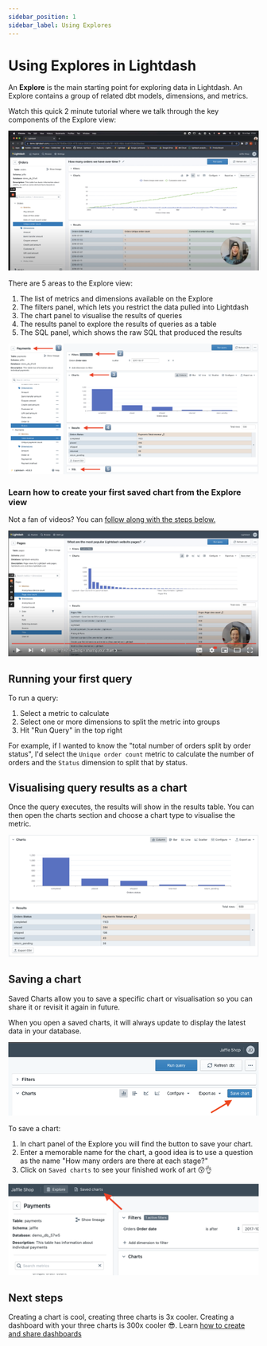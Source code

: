 ```yaml
---
sidebar_position: 1
sidebar_label: Using Explores
---
```


# Using Explores in Lightdash

An **Explore** is the main starting point for exploring data in Lightdash. An Explore contains a group of related
dbt models, dimensions, and metrics.

Watch this quick 2 minute tutorial where we talk through the key components of the Explore view:

[![tutorial exploring the explore view](./assets/tutorial_exploring_the_explore_view.png)](https://youtu.be/q6CAP4nhn4E)

There are 5 areas to the Explore view:

1. The list of metrics and dimensions available on the Explore
2. The filters panel, which lets you restrict the data pulled into Lightdash
3. The chart panel to visualise the results of queries
4. The results panel to explore the results of queries as a table
5. The SQL panel, which shows the raw SQL that produced the results

![explore screenshot](./assets/explore_screenshot.png)

### Learn how to create your first saved chart from the Explore view
Not a fan of videos? You can [follow along with the steps below.](#running-your-first-query)

[![tutorial creating saved chart explore](./assets/tutorial_creating_saved_chart_explore.png)](https://youtu.be/NGlsiCOV7gA)

## Running your first query

To run a query:

1. Select a metric to calculate
2. Select one or more dimensions to split the metric into groups
3. Hit "Run Query" in the top right

For example, if I wanted to know the "total number of orders split by order status", I'd select the `Unique order
count` metric to calculate the number of orders and the `Status` dimension to split that by status.

## Visualising query results as a chart

Once the query executes, the results will show in the results table. You can then open the charts section and choose
a chart type to visualise the metric.

![results screenshot](./assets/results_screenshot.png)

## Saving a chart

Saved Charts allow you to save a specific chart or visualisation so you can share it or revisit it again in future.

When you open a saved charts, it will always update to display the latest data in your database.

![save chart button](./assets/save_chart_action.png)

To save a chart:
1. In chart panel of the Explore you will find the button to save your chart.
2. Enter a memorable name for the chart, a good idea is to use a question as the name "How many orders are there at each stage?"
3. Click on `Saved charts` to see your finished work of art 😚👌

![view saved charts](./assets/view_charts_action.png)

## Next steps

Creating a chart is cool, creating three charts is 3x cooler. Creating a dashboard with your three charts is 300x
cooler 😎. Learn [how to create and share dashboards](./dashboards.md)
